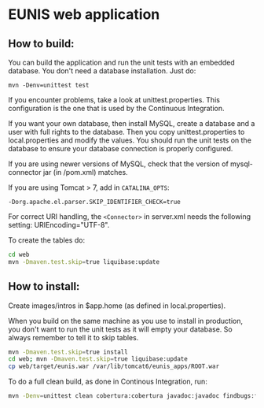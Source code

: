EUNIS web application
=====================

How to build:
-------------
You can build the application and run the unit tests with an embedded database. You don't need a database installation. Just do:

    mvn -Denv=unittest test

If you encounter problems, take a look at unittest.properties. This configuration is the one that is used by the Continuous Integration.

If you want your own database, then install MySQL, create a database and a user with full rights to the database. Then you copy unittest.properties to local.properties and modify the values. You should run the unit tests on the database to ensure your database connection is properly configured.

If you are using newer versions of MySQL, check that the version of mysql-connector jar (in /pom.xml) matches.
 
If you are using Tomcat > 7, add in `CATALINA_OPTS`:

    -Dorg.apache.el.parser.SKIP_IDENTIFIER_CHECK=true
 
For correct URI handling, the `<Connector>` in server.xml needs the following setting: URIEncoding="UTF-8".

To create the tables do:
 
```sh
cd web
mvn -Dmaven.test.skip=true liquibase:update
```

How to install:
---------------

Create images/intros in $app.home (as defined in local.properties).

When you build on the same machine as you use to install in production, you don't want to run the unit tests as it will empty your database. So always remember to tell it to skip tables.

```sh
mvn -Dmaven.test.skip=true install
cd web; mvn -Dmaven.test.skip=true liquibase:update
cp web/target/eunis.war /var/lib/tomcat6/eunis_apps/ROOT.war
```

To do a full clean build, as done in Continous Integration, run:

```sh
mvn -Denv=unittest clean cobertura:cobertura javadoc:javadoc findbugs:findbugs pmd:pmd pmd:cpd checkstyle:checkstyle
```
